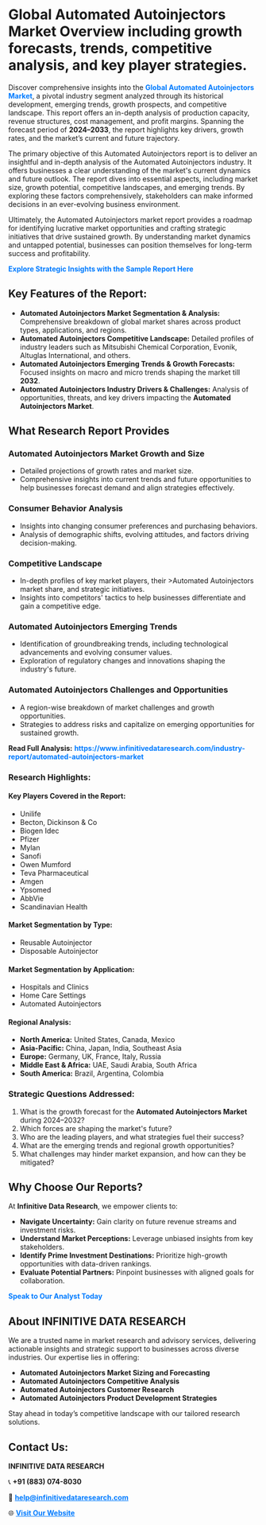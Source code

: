 <h1>Global Automated Autoinjectors Market Overview including growth forecasts, trends, competitive analysis, and key player strategies.</h1>
<p>
Discover comprehensive insights into the 
<a href="https://www.infinitivedataresearch.com/industry-report/automated-autoinjectors-market" rel="dofollow" style="color: #007BFF; text-decoration: none;"><strong>Global Automated Autoinjectors Market</strong></a>, a pivotal industry segment analyzed through its historical development, emerging trends, growth prospects, and competitive landscape. This report offers an in-depth analysis of production capacity, revenue structures, cost management, and profit margins. Spanning the forecast period of <strong>2024–2033</strong>, the report highlights key drivers, growth rates, and the market’s current and future trajectory.
</p>
<p>
The primary objective of this Automated Autoinjectors report is to deliver an insightful and in-depth analysis of the Automated Autoinjectors industry. It offers businesses a clear understanding of the market's current dynamics and future outlook. The report dives into essential aspects, including market size, growth potential, competitive landscapes, and emerging trends. By exploring these factors comprehensively, stakeholders can make informed decisions in an ever-evolving business environment.
</p>
<p>
Ultimately, the Automated Autoinjectors market report provides a roadmap for identifying lucrative market opportunities and crafting strategic initiatives that drive sustained growth. By understanding market dynamics and untapped potential, businesses can position themselves for long-term success and profitability.
</p>
<p>
<a href="https://www.infinitivedataresearch.com/request-sample/reportId=103253" style="color: #007BFF; text-decoration: none;"><strong>Explore Strategic Insights with the Sample Report Here</strong></a>
</p>

<h2>Key Features of the Report:</h2>
<ul>
<li><strong>Automated Autoinjectors Market Segmentation & Analysis:</strong> Comprehensive breakdown of global market shares across product types, applications, and regions.</li>
<li><strong>Automated Autoinjectors Competitive Landscape:</strong> Detailed profiles of industry leaders such as Mitsubishi Chemical Corporation, Evonik, Altuglas International, and others.</li>
<li><strong>Automated Autoinjectors Emerging Trends & Growth Forecasts:</strong> Focused insights on macro and micro trends shaping the market till <strong>2032</strong>.</li>
<li><strong>Automated Autoinjectors Industry Drivers & Challenges:</strong> Analysis of opportunities, threats, and key drivers impacting the <strong>Automated Autoinjectors Market</strong>.</li>
</ul>

<h2>What Research Report Provides</h2>
<h3>Automated Autoinjectors Market Growth and Size</h3>
<ul>
<li>Detailed projections of growth rates and market size.</li>
<li>Comprehensive insights into current trends and future opportunities to help businesses forecast demand and align strategies effectively.</li>
</ul>

<h3>Consumer Behavior Analysis</h3>
<ul>
<li>Insights into changing consumer preferences and purchasing behaviors.</li>
<li>Analysis of demographic shifts, evolving attitudes, and factors driving decision-making.</li>
</ul>

<h3>Competitive Landscape</h3>
<ul>
<li>In-depth profiles of key market players, their >Automated Autoinjectors market share, and strategic initiatives.</li>
<li>Insights into competitors' tactics to help businesses differentiate and gain a competitive edge.</li>
</ul>

<h3>Automated Autoinjectors Emerging Trends</h3>
<ul>
<li>Identification of groundbreaking trends, including technological advancements and evolving consumer values.</li>
<li>Exploration of regulatory changes and innovations shaping the industry's future.</li>
</ul>

<h3>Automated Autoinjectors Challenges and Opportunities</h3>
<ul>
<li>A region-wise breakdown of market challenges and growth opportunities.</li>
<li>Strategies to address risks and capitalize on emerging opportunities for sustained growth.</li>
</ul>
<p><strong>Read Full Analysis:</strong> <a href="https://www.infinitivedataresearch.com/industry-report/automated-autoinjectors-market" rel="dofollow" style="color: #007BFF; text-decoration: none;"><strong>https://www.infinitivedataresearch.com/industry-report/automated-autoinjectors-market</strong></a></p>
<h3>Research Highlights:</h3>
<h4>Key Players Covered in the Report:</h4>
<ul><li>Unilife</li><li>Becton, Dickinson &amp; Co</li><li>Biogen Idec</li><li>Pfizer</li><li>Mylan</li><li>Sanofi</li><li>Owen Mumford</li><li>Teva Pharmaceutical</li><li>Amgen</li><li>Ypsomed</li><li>AbbVie</li><li>Scandinavian Health</li></ul>
<h4>Market Segmentation by Type:</h4>
<ul><li>Reusable Autoinjector</li><li>Disposable Autoinjector</li></ul>
<h4>Market Segmentation by Application:</h4>
<ul><li>Hospitals and Clinics</li><li>Home Care Settings</li><li>Automated Autoinjectors</li></ul>

<h4>Regional Analysis:</h4>
<ul>
<li><strong>North America:</strong> United States, Canada, Mexico</li>
<li><strong>Asia-Pacific:</strong> China, Japan, India, Southeast Asia</li>
<li><strong>Europe:</strong> Germany, UK, France, Italy, Russia</li>
<li><strong>Middle East & Africa:</strong> UAE, Saudi Arabia, South Africa</li>
<li><strong>South America:</strong> Brazil, Argentina, Colombia</li>
</ul>

<h3>Strategic Questions Addressed:</h3>
<ol>
<li>What is the growth forecast for the <strong>Automated Autoinjectors Market</strong> during 2024–2032?</li>
<li>Which forces are shaping the market's future?</li>
<li>Who are the leading players, and what strategies fuel their success?</li>
<li>What are the emerging trends and regional growth opportunities?</li>
<li>What challenges may hinder market expansion, and how can they be mitigated?</li>
</ol>

<h2>Why Choose Our Reports?</h2>
<p>At <strong>Infinitive Data Research</strong>, we empower clients to:</p>
<ul>
<li><strong>Navigate Uncertainty:</strong> Gain clarity on future revenue streams and investment risks.</li>
<li><strong>Understand Market Perceptions:</strong> Leverage unbiased insights from key stakeholders.</li>
<li><strong>Identify Prime Investment Destinations:</strong> Prioritize high-growth opportunities with data-driven rankings.</li>
<li><strong>Evaluate Potential Partners:</strong> Pinpoint businesses with aligned goals for collaboration.</li>
</ul>
<p><a href="https://www.infinitivedataresearch.com/industry-report/automated-autoinjectors-market" rel="dofollow" style="color: #007BFF; text-decoration: none;"><strong>Speak to Our Analyst Today</strong></a></p>

<h2>About INFINITIVE DATA RESEARCH</h2>
<p>We are a trusted name in market research and advisory services, delivering actionable insights and strategic support to businesses across diverse industries. Our expertise lies in offering:</p>
<ul>
<li><strong>Automated Autoinjectors Market Sizing and Forecasting</strong></li>
<li><strong>Automated Autoinjectors Competitive Analysis</strong></li>
<li><strong>Automated Autoinjectors Customer Research</strong></li>
<li><strong>Automated Autoinjectors Product Development Strategies</strong></li>
</ul>
<p>Stay ahead in today’s competitive landscape with our tailored research solutions.</p>

<h2>Contact Us:</h2>
<p><strong>INFINITIVE DATA RESEARCH</strong></p>
<p>📞 <strong>+91 (883) 074-8030</strong></p>
<p>📧 <strong><a href="mailto:help@infinitivedataresearch.com" style="color: #007BFF;">help@infinitivedataresearch.com</a></strong></p>
<p>🌐 <strong><a href="https://www.infinitivedataresearch.com" rel="dofollow" style="color: #007BFF;">Visit Our Website</a></strong></p>